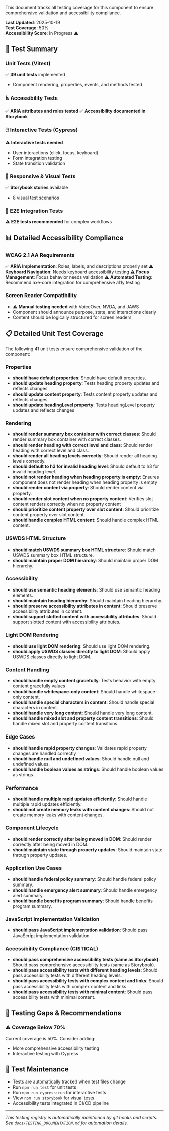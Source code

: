This document tracks all testing coverage for this component to ensure comprehensive validation and accessibility compliance.

**Last Updated**: 2025-10-19  
**Test Coverage**: 50%  
**Accessibility Score**: In Progress ⚠️

## 🧪 Test Summary

### Unit Tests (Vitest)

✅ **39 unit tests** implemented

- Component rendering, properties, events, and methods tested

### ♿ Accessibility Tests

✅ **ARIA attributes and roles tested**
✅ **Accessibility documented in Storybook**

### 🖱️ Interactive Tests (Cypress)

⚠️ **Interactive tests needed**

- User interactions (click, focus, keyboard)
- Form integration testing
- State transition validation

### 📱 Responsive & Visual Tests

✅ **Storybook stories** available

- 8 visual test scenarios

### 🔧 E2E Integration Tests

⚠️ **E2E tests recommended** for complex workflows

## 📊 Detailed Accessibility Compliance

### WCAG 2.1 AA Requirements

✅ **ARIA Implementation**: Roles, labels, and descriptions properly set
⚠️ **Keyboard Navigation**: Needs keyboard accessibility testing
⚠️ **Focus Management**: Focus behavior needs validation
⚠️ **Automated Testing**: Recommend axe-core integration for comprehensive a11y testing

### Screen Reader Compatibility

- ⚠️ **Manual testing needed** with VoiceOver, NVDA, and JAWS
- Component should announce purpose, state, and interactions clearly
- Content should be logically structured for screen readers

## 📋 Detailed Unit Test Coverage

The following 41 unit tests ensure comprehensive validation of the component:

### Properties

- **should have default properties**: Should have default properties.
- **should update heading property**: Tests heading property updates and reflects changes
- **should update content property**: Tests content property updates and reflects changes
- **should update headingLevel property**: Tests headingLevel property updates and reflects changes

### Rendering

- **should render summary box container with correct classes**: Should render summary box container with correct classes.
- **should render heading with correct level and class**: Should render heading with correct level and class.
- **should render all heading levels correctly**: Should render all heading levels correctly.
- **should default to h3 for invalid heading level**: Should default to h3 for invalid heading level.
- **should not render heading when heading property is empty**: Ensures component does not render heading when heading property is empty
- **should render content via property**: Should render content via property.
- **should render slot content when no property content**: Verifies slot content renders correctly when no property content
- **should prioritize content property over slot content**: Should prioritize content property over slot content.
- **should handle complex HTML content**: Should handle complex HTML content.

### USWDS HTML Structure

- **should match USWDS summary box HTML structure**: Should match USWDS summary box HTML structure.
- **should maintain proper DOM hierarchy**: Should maintain proper DOM hierarchy.

### Accessibility

- **should use semantic heading elements**: Should use semantic heading elements.
- **should maintain heading hierarchy**: Should maintain heading hierarchy.
- **should preserve accessibility attributes in content**: Should preserve accessibility attributes in content.
- **should support slotted content with accessibility attributes**: Should support slotted content with accessibility attributes.

### Light DOM Rendering

- **should use light DOM rendering**: Should use light DOM rendering.
- **should apply USWDS classes directly to light DOM**: Should apply USWDS classes directly to light DOM.

### Content Handling

- **should handle empty content gracefully**: Tests behavior with empty content gracefully values
- **should handle whitespace-only content**: Should handle whitespace-only content.
- **should handle special characters in content**: Should handle special characters in content.
- **should handle very long content**: Should handle very long content.
- **should handle mixed slot and property content transitions**: Should handle mixed slot and property content transitions.

### Edge Cases

- **should handle rapid property changes**: Validates rapid property changes are handled correctly
- **should handle null and undefined values**: Should handle null and undefined values.
- **should handle boolean values as strings**: Should handle boolean values as strings.

### Performance

- **should handle multiple rapid updates efficiently**: Should handle multiple rapid updates efficiently.
- **should not create memory leaks with content changes**: Should not create memory leaks with content changes.

### Component Lifecycle

- **should render correctly after being moved in DOM**: Should render correctly after being moved in DOM.
- **should maintain state through property updates**: Should maintain state through property updates.

### Application Use Cases

- **should handle federal policy summary**: Should handle federal policy summary.
- **should handle emergency alert summary**: Should handle emergency alert summary.
- **should handle benefits program summary**: Should handle benefits program summary.

### JavaScript Implementation Validation

- **should pass JavaScript implementation validation**: Should pass JavaScript implementation validation.

### Accessibility Compliance (CRITICAL)

- **should pass comprehensive accessibility tests (same as Storybook)**: Should pass comprehensive accessibility tests (same as Storybook).
- **should pass accessibility tests with different heading levels**: Should pass accessibility tests with different heading levels.
- **should pass accessibility tests with complex content and links**: Should pass accessibility tests with complex content and links.
- **should pass accessibility tests with minimal content**: Should pass accessibility tests with minimal content.

## 🚨 Testing Gaps & Recommendations

### ⚠️ Coverage Below 70%

Current coverage is 50%. Consider adding:

- More comprehensive accessibility testing
- Interactive testing with Cypress

## 📝 Test Maintenance

- Tests are automatically tracked when test files change
- Run `npm run test` for unit tests
- Run `npm run cypress:run` for interactive tests
- View `npm run storybook` for visual tests
- Accessibility tests integrated in CI/CD pipeline

---

_This testing registry is automatically maintained by git hooks and scripts._  
_See `docs/TESTING_DOCUMENTATION.md` for automation details._
